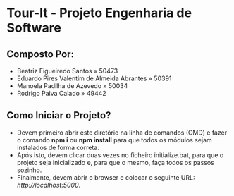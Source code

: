 # Tour-It - Projeto Engenharia de Software
## Composto Por:
- Beatriz Figueiredo Santos » 50473
- Eduardo Pires Valentim de Almeida Abrantes » 50391
- Manoela Padilha de Azevedo » 50034
- Rodrigo Paiva Calado » 49442

## Como Iniciar o Projeto?

- Devem primeiro abrir este diretório na linha de comandos (CMD) e fazer o comando **npm i** ou **npm install** para que todos os módulos sejam instalados de forma correta.
- Após isto, devem clicar duas vezes no ficheiro initialize.bat, para que o projeto seja inicializado e, para que o mesmo, faça todos os passos sozinho.
- Finalmente, devem abrir o browser e colocar o seguinte URL: *http://localhost:5000*.
